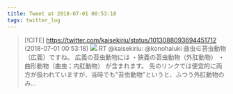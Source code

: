 ```yaml
---
title: Tweet at 2018-07-01 00:53:18
tags: twitter_log
---
```


> [!CITE] https://twitter.com/kaisekiriu/status/1013088093694451712 (2018-07-01 00:53:18)
> ![](https://twitter.com/kaisekiriu/status/1013088093694451712)
> RT @kaisekiriu: @konohaluki 曲虫∈苔虫動物（広義）ですね。
> 広義の苔虫動物には
> ・狭義の苔虫動物（外肛動物）
> ・曲形動物（曲虫；内肛動物）
> が含まれます。
> 先のリンクでは便宜的に両方が扱われていますが、当時でも"苔虫動物"というと、ふつう外肛動物のみ…
